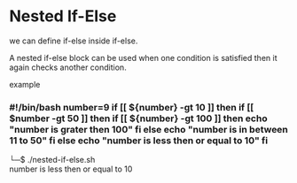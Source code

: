 <h1>Nested If-Else<br>
</h1>

<p>
we can define if-else inside if-else.<br>

A nested if-else block can be used when one condition is satisfied then it again checks another condition.<br>

example<br>
<h3>
#!/bin/bash
number=9
if [[ ${number} -gt 10 ]]
then
    if [[ $number -gt 50 ]]
    then
        if [[ ${number} -gt 100 ]]
        then
            echo "number is grater then 100"
        fi
    else
        echo "number is in between 11 to 50"
    fi
else
    echo "number is less then or equal to 10"
fi</h3>

└─$ ./nested-if-else.sh<br>
number is less then or equal to 10<br>

</p>